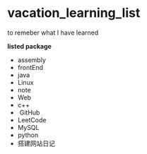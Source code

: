 # vacation_learning_list
to remeber what I have learned

**listed package**

- assembly  
-  frontEnd   
- java     
-  Linux   
- note     
- Web 
- c++   
- ​     GitHub   
-   LeetCode   
- MySQL  
-  python   
- 搭建网站日记 
